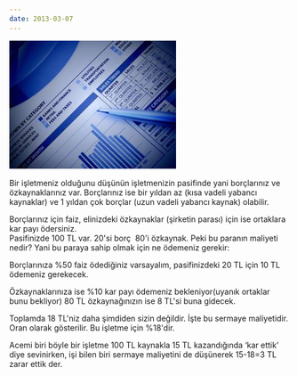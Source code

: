 ```yaml
---
date: 2013-03-07
---
```


[![](/images/9b2b7-5_graph.jpg)](https://suatatan.wordpress.com/wp-content/uploads/2013/03/9b2b7-5_graph.jpg)

  
  
  
  
  
  
  
  
  
  
  
  
  
  
  
  
  
Bir işletmeniz olduğunu düşünün işletmenizin pasifinde yani borçlarınız ve özkaynaklarınız var. Borçlarınız ise bir yıldan az (kısa vadeli yabancı kaynaklar) ve 1 yıldan çok borçlar (uzun vadeli yabancı kaynak) olabilir.  
  
Borçlarınız için faiz, elinizdeki özkaynaklar (şirketin parası) için ise ortaklara kar payı ödersiniz.  
Pasifinizde 100 TL var. 20'si borç  80'i özkaynak. Peki bu paranın maliyeti nedir? Yani bu paraya sahip olmak için ne ödemeniz gerekir:  
  
Borçlarınıza %50 faiz ödediğiniz varsayalım, pasifinizdeki 20 TL için 10 TL ödemeniz gerekecek.  
  
Özkaynaklarınıza ise %10 kar payı ödemeniz bekleniyor(uyanık ortaklar bunu bekliyor) 80 TL özkaynağınızın ise 8 TL'si buna gidecek.  
  
Toplamda 18 TL'niz daha şimdiden sizin değildir. İşte bu sermaye maliyetidir. Oran olarak gösterilir. Bu işletme için %18'dir.  
  
Acemi biri böyle bir işletme 100 TL kaynakla 15 TL kazandığında ‘kar ettik’ diye sevinirken, işi bilen biri sermaye maliyetini de düşünerek 15-18=3 TL zarar ettik der.
